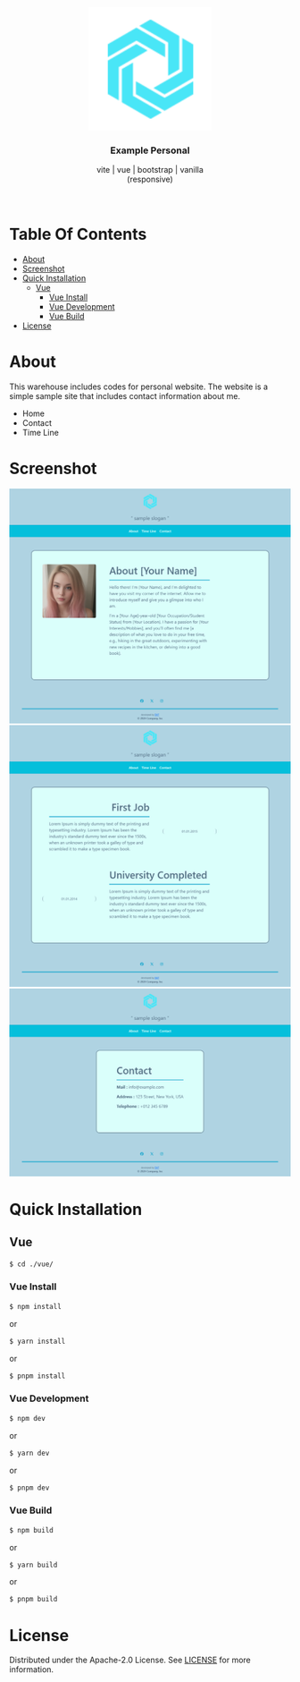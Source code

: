 <p align="center">
  <a href="#">
    <img src="https://raw.githubusercontent.com/EW-EndWall/example-personal/main/vue/public/assets/img/favicon2.png" alt="Logo" width="220" height="auto">
  </a>

  <h3 align="center">
    Example Personal
  </h3>

  <p align="center">
    vite | vue | bootstrap | vanilla
    <br />
    (responsive)
    <br /><br /><br />
  </p>
</p>

# Table Of Contents

* [About](#about)
* [Screenshot](#screenshot)
* [Quick Installation](#quick-installation)
  * [Vue](#vue)
    * [Vue Install](#vue-install)
    * [Vue Development](#vue-development)
    * [Vue Build](#vue-build)
* [License](#license)

# About

This warehouse includes codes for personal website. The website is a simple sample site that includes contact information about me.

- Home
- Contact
- Time Line

# Screenshot

<div align="center">
  <img src="https://raw.githubusercontent.com/EW-EndWall/example-personal/main/screenshot/1.png" width="" />
  <img src="https://raw.githubusercontent.com/EW-EndWall/example-personal/main/screenshot/2.png" width="" />
  <img src="https://raw.githubusercontent.com/EW-EndWall/example-personal/main/screenshot/3.png" width="" />
</div>

# Quick Installation

## Vue

```bash
$ cd ./vue/
```

### Vue Install

```bash
$ npm install
```
or
```bash
$ yarn install
```
or
```bash
$ pnpm install
```

### Vue Development

```bash
$ npm dev
```
or
```bash
$ yarn dev
```
or
```bash
$ pnpm dev
```

### Vue Build

```bash
$ npm build
```
or
```bash
$ yarn build
```
or
```bash
$ pnpm build
```

# License

Distributed under the Apache-2.0 License. See [LICENSE](https://github.com/EW-EndWall/example-personal/blob/main/LICENSE) for more information.
